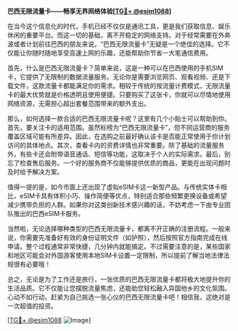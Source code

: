 **巴西无限流量卡——畅享无界网络体验[[TG💪+ @esim1088](https://t.me/s/esim1088)]**

在当今这个信息化的时代，手机已经不仅仅是通讯工具，更是我们获取信息、娱乐休闲的重要平台。而这一切的基础，离不开稳定的网络支持。对于经常需要在外奔波或者计划前往巴西的朋友来说，“巴西无限流量卡”无疑是一个绝佳的选择。它不仅能让你随时随地享受高速上网的乐趣，还能帮助你节省一大笔通信费用。

首先，什么是巴西无限流量卡？简单来说，这是一种可以在巴西使用的手机SIM卡，它提供了无限制的数据流量服务。无论你是需要浏览网页、观看视频、还是下载文件，这款流量卡都能满足你的需求。相较于传统的按流量计费模式，无限流量卡的最大优势就是价格透明且使用便捷。只要购买了这张卡，你就可以尽情地使用网络资源，无需担心超出套餐范围带来的额外支出。

那么，如何选择一款合适的巴西无限流量卡呢？这里有几个小贴士可以帮助到你。首先，要关注卡的适用范围。虽然标榜为“巴西无限流量卡”，但不同运营商的服务覆盖区域可能有所差异。因此，在选购之前最好确认该卡是否能正常使用于你计划访问的具体地点。其次，查看卡内的资费详情也非常重要。除了基础的流量服务外，有些卡还会附带语音通话、短信等功能，这取决于个人的实际需求。最后，别忘了检查售后服务。一个好的服务商不仅能够提供优质的商品，更能在出现问题时及时给予解决方案。

值得一提的是，如今市面上还出现了虚拟eSIM卡这一新型产品。与传统实体卡相比，eSIM卡具有体积小巧、操作简便等优点，特别适合那些频繁更换设备或希望减少携带负担的人群。如果你对这类创新技术感兴趣的话，不妨考虑一下由专业团队推出的巴西eSIM卡服务。

当然啦，无论选择哪种类型的巴西无限流量卡，都离不开正确的注册流程。一般来说，你需要先准备好有效的身份证明文件（如护照），然后按照官方指南完成在线申请。整个过程通常非常快捷，几分钟内就能搞定。不过需要注意的是，某些国家和地区可能会对外国游客使用本地SIM卡设置一定限制，所以提前了解当地法律法规很有必要哦！

总之，无论是为了工作还是旅行，一张优质的巴西无限流量卡都将极大地提升你的生活品质。它不仅能让您摆脱流量焦虑，还能助您轻松融入异国他乡的文化氛围。心动不如行动，赶紧为自己挑选一张心仪的巴西无限流量卡吧！相信我，这绝对是一次超值的投资。

[[TG💪+ @esim1088](https://t.me/s/esim1088) ![Image](https://i.postimg.cc/4NQfJmqS/Snipaste-2025-05-13-00-14-12.png)]